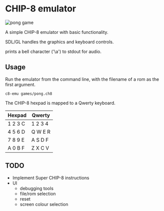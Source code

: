 # CHIP-8 emulator

![pong game](http://i.imgur.com/qZHG5eu.png)

A simple CHIP-8 emulator with basic functionality.

SDL/GL handles the graphics and keyboard controls.

prints a bell character ('\a') to stdout for audio.

## Usage

Run the emulator from the command line, with the filename of a rom as the first argument.

```
c8-emu games/pong.ch8
```

The CHIP-8 hexpad is mapped to a Qwerty keyboard.

| Hexpad  | Qwerty  |
|---------|---------|
| 1 2 3 C | 1 2 3 4 |
| 4 5 6 D | Q W E R |
| 7 8 9 E | A S D F |
| A 0 B F | Z X C V |

## TODO
* Implement Super CHIP-8 instructions
* UI 
  * debugging tools
  * file/rom selection
  * reset
  * screen colour selection 
